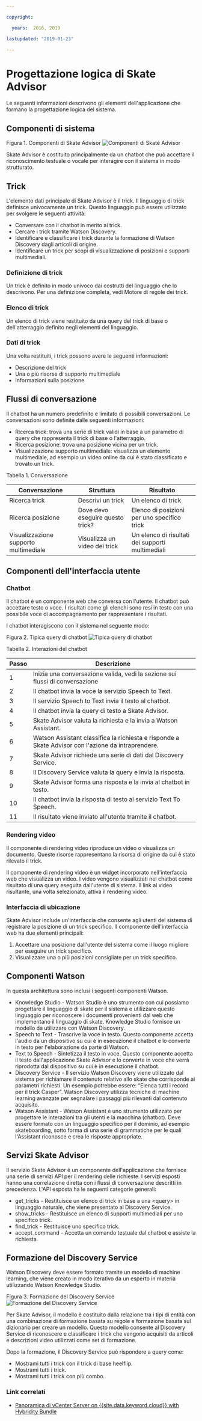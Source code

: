 ```yaml
---

copyright:

  years:  2016, 2019

lastupdated: "2019-01-23"

---
```


# Progettazione logica di Skate Advisor

Le seguenti informazioni descrivono gli elementi dell'applicazione che formano la progettazione logica del sistema.

## Componenti di sistema

Figura 1. Componenti di Skate Advisor
![Componenti di Skate Advisor](vcscar-components.svg)

Skate Advisor è costituito principalmente da un chatbot che può accettare il riconoscimento testuale o vocale per interagire con il sistema in modo strutturato.

## Trick

L'elemento dati principale di Skate Advisor è il trick. Il linguaggio di trick definisce univocamente un trick. Questo linguaggio può essere utilizzato per svolgere le seguenti attività:
- Conversare con il chatbot in merito ai trick.
- Cercare i trick tramite Watson Discovery.
- Identificare e classificare i trick durante la formazione di Watson Discovery dagli articoli di origine.
- Identificare un trick per scopi di visualizzazione di posizioni e supporti multimediali.

### Definizione di trick

Un trick è definito in modo univoco dai costrutti del linguaggio che lo descrivono. Per una definizione completa, vedi Motore di regole dei trick.

### Elenco di trick

Un elenco di trick viene restituito da una query del trick di base o dell'atterraggio definito negli elementi del linguaggio.

### Dati di trick

Una volta restituiti, i trick possono avere le seguenti informazioni:
- Descrizione del trick
- Una o più risorse di supporto multimediale
- Informazioni sulla posizione

## Flussi di conversazione

Il chatbot ha un numero predefinito e limitato di possibili conversazioni. Le conversazioni sono definite dalle seguenti informazioni:
- Ricerca trick: trova una serie di trick validi in base a un parametro di query che rappresenta il trick di base o l'atterraggio.
- Ricerca posizione: trova una posizione vicina per un trick.
- Visualizzazione supporto multimediale: visualizza un elemento multimediale, ad esempio un video online da cui è stato classificato e trovato un trick.

Tabella 1. Conversazione

Conversazione | Struttura | Risultato
---|---|---
Ricerca trick | Descrivi un trick |Un elenco di trick
Ricerca posizione | Dove devo eseguire questo trick? | Elenco di posizioni per uno specifico trick
Visualizzazione supporto multimediale | Visualizza un video dei trick |Un elenco di risultati dei supporti multimediali

## Componenti dell'interfaccia utente

### Chatbot

Il chatbot è un componente web che conversa con l'utente. Il chatbot può accettare testo o voce. I risultati come gli elenchi sono resi in testo con una possibile voce di accompagnamento per rappresentare i risultati.

I chatbot interagiscono con il sistema nel seguente modo:

Figura 2. Tipica query di chatbot
![Tipica query di chatbot](vcscar-query.svg)

Tabella 2. Interazioni del chatbot

Passo | Descrizione
---|---
1 | Inizia una conversazione valida, vedi la sezione sui flussi di conversazione
2 | Il chatbot invia la voce la servizio Speech to Text.
3 | Il servizio Speech to Text invia il testo al chatbot.
4 | Il chatbot invia la query di testo a Skate Advisor.
5 | Skate Advisor valuta la richiesta e la invia a Watson Assistant.
6 | Watson Assistant classifica la richiesta e risponde a Skate Advisor con l'azione da intraprendere.
7 | Skate Advisor richiede una serie di dati dal Discovery Service.
8 | Il Discovery Service valuta la query e invia la risposta.
9 |Skate Advisor forma una risposta e la invia al chatbot in testo.
10 | Il chatbot invia la risposta di testo al servizio Text To Speech.
11 | Il risultato viene inviato all'utente tramite il chatbot.

### Rendering video

Il componente di rendering video riproduce un video o visualizza un documento. Queste risorse rappresentano la risorsa di origine da cui è stato rilevato il trick.

Il componente di rendering video è un widget incorporato nell'interfaccia web che visualizza un video. I video vengono visualizzati nel chatbot come risultato di una query eseguita dall'utente di sistema. Il link al video risultante, una volta selezionato, attiva il rendering video.

### Interfaccia di ubicazione

Skate Advisor include un'interfaccia che consente agli utenti del sistema di registrare la posizione di un trick specifico. Il componente dell'interfaccia web ha due elementi principali:
1. Accettare una posizione dall'utente del sistema come il luogo migliore per eseguire un trick specifico.
2. Visualizzare una o più posizioni consigliate per un trick specifico.

## Componenti Watson

In questa architettura sono inclusi i seguenti componenti Watson.
* Knowledge Studio - Watson Studio è uno strumento con cui possiamo progettare il linguaggio di skate per il sistema e utilizzare questo linguaggio per riconoscere i documenti provenienti dal web che implementano il linguaggio di skate. Knowledge Studio fornisce un modello da utilizzare con Watson Discovery.
* Speech to Text - Trascrive la voce in testo. Questo componente accetta l'audio da un dispositivo su cui è in esecuzione il chatbot e lo converte in testo per l'elaborazione da parte di Watson.
* Text to Speech - Sintetizza il testo in voce. Questo componente accetta il testo dall'applicazione Skate Advisor e lo converte in voce che verrà riprodotta dal dispositivo su cui è in esecuzione il chatbot.
* Discovery Service - Il servizio Watson Discovery viene utilizzato dal sistema per richiamare il contenuto relativo allo skate che corrisponde ai parametri richiesti. Un esempio potrebbe essere: “Elenca tutti i record per il trick Casper”. Watson Discovery utilizza tecniche di machine learning avanzate per segnalare i passaggi più rilevanti dal contenuto acquisito.
* Watson Assistant - Watson Assistant è uno strumento utilizzato per progettare le interazioni tra gli utenti e la macchina (chatbot). Deve essere formato con un linguaggio specifico per il dominio, ad esempio skateboarding, sotto forma di una serie di grammatiche per le quali l'Assistant riconosce e crea le risposte appropriate.

## Servizi Skate Advisor

Il servizio Skate Advisor è un componente dell'applicazione che fornisce una serie di servizi API per il rendering delle richieste. I servizi esposti hanno una correlazione diretta con i flussi di conversazione descritti in precedenza. L'API
esposta ha le seguenti categorie generali:
* get_tricks - Restituisce un elenco di trick in base a una <query\> in linguaggio naturale, che viene presentato al Discovery Service.
* show_tricks - Restituisce un elenco di supporti multimediali per uno specifico trick.
* find_trick - Restituisce uno specifico trick.
* accept_command - Accetta un comando testuale dal chatbot e assiste la richiesta.

## Formazione del Discovery Service

Watson Discovery deve essere formato tramite un modello di machine learning, che viene creato in modo iterativo da un esperto in materia utilizzando Watson Knowledge Studio.

Figura 3. Formazione del Discovery Service
![Formazione del Discovery Service](vcscar-training.svg)

Per Skate Advisor, il modello è costituito dalla relazione tra i tipi di entità con una combinazione di formazione basata su regole e formazione basata sul dizionario per creare un modello. Questo modello consente al Discovery Service di riconoscere e classificare i trick che vengono acquisiti da articoli e descrizioni video utilizzati come set di formazione.

Dopo la formazione, il Discovery Service può rispondere a query come:
- Mostrami tutti i trick con il trick di base heelflip.
- Mostrami tutti i trick.
- Mostrami tutti i trick con più combo.

### Link correlati

* [Panoramica di vCenter Server on {{site.data.keyword.cloud}} with Hybridity Bundle
](/docs/services/vmwaresolutions/archiref/vcs/vcs-hybridity-intro.html)
